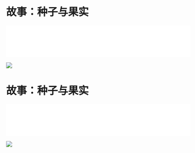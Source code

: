 # 故事：种子与果实
<iframe frameborder="0" marginwidth="0" marginheight="0" width=500 height=86 src="./mp3/9-0.mp3"></iframe>

![](./img/9-0.webp)

# 故事：种子与果实
<iframe frameborder="0" marginwidth="0" marginheight="0" width=500 height=86 src="./mp3/9-0.mp3"></iframe>

![](./img/9-0.webp)

